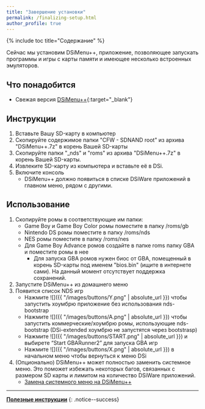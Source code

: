```yaml
---
title: "Завершение установки"
permalink: /finalizing-setup.html
author_profile: true
---
```


{% include toc title="Содержание" %}


Сейчас мы установим DSiMenu++, приложение, позволяющее запускать программы и игры с карты памяти и имеющее несколько встроенных эмуляторов.


## Что понадобится
- Свежая версия [DSiMenu++](https://github.com/Robz8/DSiMenuPlusPlus/releases){:target="_blank"}

## Инструкции
1. Вставьте Вашу SD-карту в компьютер
2. Скопируйте содержимое папки "CFW - SDNAND root" из архива "DSiMenu++.7z" в корень Вашей SD-карты
3. Скопируйте папки "_nds" и "roms" из архива "DSiMenu++.7z" в корень Вашей SD-карты.
4. Извлеките SD-карту из компьютера и вставьте её в DSi.
5. Включите консоль
	- DSiMenu++ должно появиться в списке DSiWare приложений в главном меню, рядом с другими.

## Использование
1. Скопируйте ромы в соответствующие им папки:
	- Game Boy и Game Boy Color ромы поместите в папку /roms/gb
    - Nintendo DS ромы поместите в папку /roms/nds
    - NES ромы поместите в папку /roms/nes
    - Для Game Boy Advance ромов создайте в папке roms папку GBA и поместите ромы в нее
		- Для запуска GBA ромов нужен биос от GBA, помещенный в корень SD-карты под именем "bios.bin" (ищите в интернете сами). На данный момент отсутствует поддержка сохранений.
2. Запустите DSiMenu++ из домашнего меню
3. Появится список NDS игр
	- Нажмите ![]({{ "/images/buttons/Y.png" | absolute_url }}) чтобы запустить хоумбрю приложение без использования nds-bootstrap
    - Нажмите ![]({{ "/images/buttons/A.png" | absolute_url }}) чтобы запустить коммерческие/хоумбрю ромы, использующие nds-bootstrap (DSi-extended хоумбрю не запустятся через bootstrasp)
    - Нажмите ![]({{ "/images/buttons/START.png" | absolute_url }}) и выбирете “Start GBARunner2” для запуска GBA игр      
    - Нажмите ![]({{ "/images/buttons/X.png" | absolute_url }}) в начальном меню чтобы вернуться к меню DSi
4. (Опционально) DSiMenu++ может полностью заменить системное меню. Это поможет избежать некоторых багов, связанных с размером SD карты и лимитом на количество DSiWare приложений. 
	- [Замена системного меню на DSiMenu++](replacing-system-menu)

____

[**Полезные инструкции**](addons)
{: .notice--success}